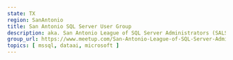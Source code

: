 ```yaml
---
state: TX
region: SanAntonio
title: San Antonio SQL Server User Group
description: aka. San Antonio League of SQL Server Administrators (SALSSA)
group_url: https://www.meetup.com/San-Antonio-League-of-SQL-Server-Administrtors-SALSSA/
topics: [ mssql, dataai, microsoft ]
---
```

